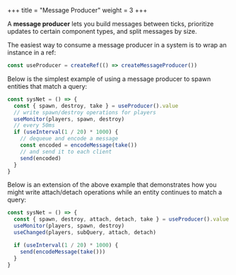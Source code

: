 +++
title = "Message Producer"
weight = 3
+++

A **message producer** lets you build messages between ticks, prioritize updates to certain component types, and split messages by size.

The easiest way to consume a message producer in a system is to wrap an instance in a ref:

```ts
const useProducer = createRef(() => createMessageProducer())
```

Below is the simplest example of using a message producer to spawn entities that match a query:

```ts
const sysNet = () => {
  const { spawn, destroy, take } = useProducer().value
  // write spawn/destroy operations for players
  useMonitor(players, spawn, destroy)
  // every 50ms
  if (useInterval(1 / 20) * 1000) {
    // dequeue and encode a message
    const encoded = encodeMessage(take())
    // and send it to each client
    send(encoded)
  }
}
```

Below is an extension of the above example that demonstrates how you might write attach/detach operations while an entity continues to match a query:

```ts
const sysNet = () => {
  const { spawn, destroy, attach, detach, take } = useProducer().value
  useMonitor(players, spawn, destroy)
  useChanged(players, subQuery, attach, detach)

  if (useInterval(1 / 20) * 1000) {
    send(encodeMessage(take()))
  }
}
```
